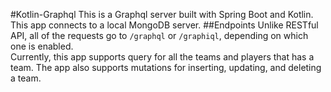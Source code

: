 #Kotlin-Graphql
This is a Graphql server built with Spring Boot and Kotlin. This app connects to a local MongoDB server.
##Endpoints
Unlike RESTful API, all of the requests go to ```/graphql``` or ```/graphiql```, depending on which one is enabled.<br> 
Currently, this app supports query for all the teams and players that has a team. The app also supports mutations for inserting, updating, and deleting a team.